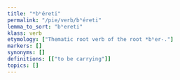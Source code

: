 ```yaml
---
title: "*bʰéreti"
permalink: "/pie/verb/bʰéreti"
lemma_to_sort: "bʰereti"
klass: verb
etymology: ["Thematic root verb of the root *bʰer-."]
markers: []
synonyms: []
definitions: [["to be carrying"]]
topics: []
---
```

